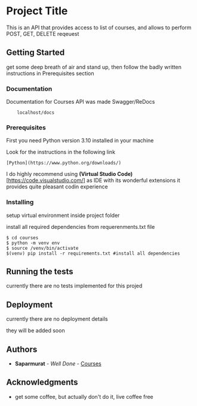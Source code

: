 # Project Title

This is an API that provides access to list of courses, and allows to perform POST, GET, DELETE reqeuest

## Getting Started

get some deep breath of air and stand up, then follow the badly written instructions in Prerequisites section


### Documentation

Documentation for Courses API was made Swagger/ReDocs

```
    localhost/docs
```

### Prerequisites

First you need Python version 3.10 installed in your machine

Look for the instructions in the following link

```
[Python](https://www.python.org/downloads/)
```

I do highly recommend using **(Virtual Studio Code)**[https://code.visualstudio.com/] as IDE with its wonderful extensions it provides quite pleasant codin experience

### Installing

setup virtual environment inside project folder

install all required dependencies from requerenments.txt file

```
$ cd courses
$ python -m venv env
$ source /venv/bin/activate
$(venv) pip install -r requirements.txt #install all dependencies
```

## Running the tests

currently there are no tests implemented for this projed

## Deployment

currently there are no deployment details

they will be added soon

## Authors

* **Saparmurat** - *Well Done* - [Courses](https://github.com/Saparmurat09/courses)

## Acknowledgments

* get some coffee, but actually don't do it, live coffee free
